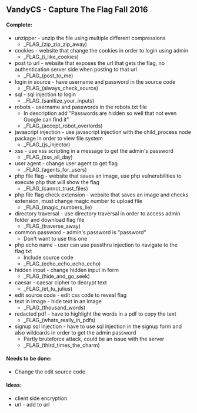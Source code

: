 ## VandyCS - Capture The Flag Fall 2016

#### Complete:
- unzipper - unzip the file using multiple different compressions
  - \_FLAG_(zip_zip_zip_away)
- cookies - website that change the cookies in order to login using admin
  - \_FLAG_(i_like_cookies)
- post to url - website that exposes the url that gets the flag, no authentication server side when posting to that url
  - \_FLAG_(post_to_me)
- login in source - have username and password in the source code
  - \_FLAG_(always_check_source)
- sql - sql injection to login
  - \_FLAG_(sanitize_your_inputs)
- robots - username and passwords in the robots.txt file
  - In description add "Passwords are hidden so well that not even Google can find it"
  - \_FLAG_(accept_robot_overlords)
- javascript injection - use javascript injection with the child_process node package in order to view file system
  - \_FLAG_(js_injector)
- xss - use xss scripting in a message to get the admin's password
  - \_FLAG_(xss_all_day)
- user agent - change user agent to get flag
  - \_FLAG_(agents_for_users)
- php file flag - website that saves an image, use php vulnerabilities to execute php that will show the flag
  - \_FLAG_(cannot_trust_files)
- php file flag check extension - website that saves an image and checks extension, must change magic number to upload file
  - \_FLAG_(magic_numbers_lie)
- directory traversal - use directory traversal in order to access admin folder and download flag file
  - \_FLAG_(traverse_away)
- common password - admin's password is "password"
  - Don't want to use this one
- php echo name - user can use passthru injection to navigate to the flag.txt
  - Include source code
  - \_FLAG_(echo_echo_echo_echo)
- hidden input - change hidden input in form
  - \_FLAG_(hide_and_go_seek)
- caesar - caesar cipher to decrypt text
  - \_FLAG_(et_tu_julius)
- edit source code - edit css code to reveal flag
- text in image - hide text in an image
  - \_FLAG_(thousand_words)
- redacted pdf - have to highlight the words in a pdf to copy the text
  - \_FLAG_(whats_really_in_pdfs)
- signup sql injection - have to use sql injection in the signup form and also wildcards in order to get the admin password
  - Partly bruteforce attack, could be an issue with the server
  - \_FLAG_(third_times_the_charm)

#### Needs to be done:
- Change the edit source code

#### Ideas:
- client side encryption
- url - add to url
